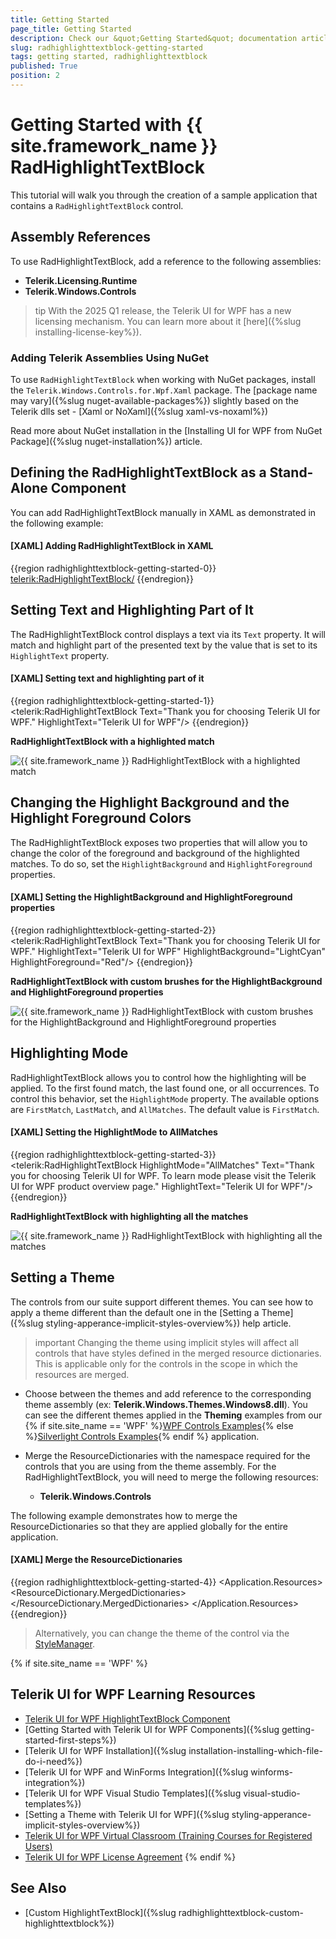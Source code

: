 ```yaml
---
title: Getting Started
page_title: Getting Started
description: Check our &quot;Getting Started&quot; documentation article for the RadHighlightTextBlock control.
slug: radhighlighttextblock-getting-started
tags: getting started, radhighlighttextblock
published: True
position: 2
---
```


# Getting Started with {{ site.framework_name }} RadHighlightTextBlock

This tutorial will walk you through the creation of a sample application that contains a `RadHighlightTextBlock` control.

## Assembly References

To use RadHighlightTextBlock, add a reference to the following assemblies:

* __Telerik.Licensing.Runtime__
* __Telerik.Windows.Controls__

>tip With the 2025 Q1 release, the Telerik UI for WPF has a new licensing mechanism. You can learn more about it [here]({%slug installing-license-key%}).

### Adding Telerik Assemblies Using NuGet

To use `RadHighlightTextBlock` when working with NuGet packages, install the `Telerik.Windows.Controls.for.Wpf.Xaml` package. The [package name may vary]({%slug nuget-available-packages%}) slightly based on the Telerik dlls set - [Xaml or NoXaml]({%slug xaml-vs-noxaml%})

Read more about NuGet installation in the [Installing UI for WPF from NuGet Package]({%slug nuget-installation%}) article.

## Defining the RadHighlightTextBlock as a Stand-Alone Component

You can add RadHighlightTextBlock manually in XAML as demonstrated in the following example:

#### __[XAML] Adding RadHighlightTextBlock in XAML__
{{region radhighlighttextblock-getting-started-0}}
    <telerik:RadHighlightTextBlock/>
{{endregion}}

## Setting Text and Highlighting Part of It

The RadHighlightTextBlock control displays a text via its `Text` property. It will match and highlight part of the presented text by the value that is set to its `HighlightText` property.

#### __[XAML] Setting text and highlighting part of it__
{{region radhighlighttextblock-getting-started-1}}
    <telerik:RadHighlightTextBlock Text="Thank you for choosing Telerik UI for WPF." HighlightText="Telerik UI for WPF"/>
{{endregion}}

__RadHighlightTextBlock with a highlighted match__

![{{ site.framework_name }} RadHighlightTextBlock with a highlighted match](images/radhighlighttextblock-getting-started-0.png)

## Changing the Highlight Background and the Highlight Foreground Colors

The RadHighlightTextBlock exposes two properties that will allow you to change the color of the foreground and background of the highlighted matches. To do so, set the `HighlightBackground` and `HighlightForeground` properties.

#### __[XAML] Setting the HighlightBackground and HighlightForeground properties__
{{region radhighlighttextblock-getting-started-2}}
	<telerik:RadHighlightTextBlock Text="Thank you for choosing Telerik UI for WPF." 
	                               HighlightText="Telerik UI for WPF"
	                               HighlightBackground="LightCyan"
	                               HighlightForeground="Red"/>
{{endregion}}

__RadHighlightTextBlock with custom brushes for the HighlightBackground and HighlightForeground properties__

![{{ site.framework_name }} RadHighlightTextBlock with custom brushes for the HighlightBackground and HighlightForeground properties](images/radhighlighttextblock-getting-started-1.png)

## Highlighting Mode

RadHighlightTextBlock allows you to control how the highlighting will be applied. To the first found match, the last found one, or all occurrences. To control this behavior, set the `HighlightMode` property. The available options are `FirstMatch`, `LastMatch`, and `AllMatches`. The default value is `FirstMatch`.

#### __[XAML] Setting the HighlightMode to AllMatches__
{{region radhighlighttextblock-getting-started-3}}
	<telerik:RadHighlightTextBlock HighlightMode="AllMatches"
                               	   Text="Thank you for choosing Telerik UI for WPF. To learn mode please visit the Telerik UI for WPF product overview page."
                                   HighlightText="Telerik UI for WPF"/>
{{endregion}}

__RadHighlightTextBlock with highlighting all the matches__

![{{ site.framework_name }} RadHighlightTextBlock with highlighting all the matches](images/radhighlighttextblock-getting-started-2.png)

## Setting a Theme

The controls from our suite support different themes. You can see how to apply a theme different than the default one in the [Setting a Theme]({%slug styling-apperance-implicit-styles-overview%}) help article.

>important Changing the theme using implicit styles will affect all controls that have styles defined in the merged resource dictionaries. This is applicable only for the controls in the scope in which the resources are merged. 

* Choose between the themes and add reference to the corresponding theme assembly (ex: __Telerik.Windows.Themes.Windows8.dll__). You can see the different themes applied in the __Theming__ examples from our {% if site.site_name == 'WPF' %}[WPF Controls Examples](https://demos.telerik.com/wpf/){% else %}[Silverlight Controls Examples](https://demos.telerik.com/silverlight/#PanelBar/Theming){% endif %} application.

* Merge the ResourceDictionaries with the namespace required for the controls that you are using from the theme assembly. For the RadHighlightTextBlock, you will need to merge the following resources:

	* __Telerik.Windows.Controls__

The following example demonstrates how to merge the ResourceDictionaries so that they are applied globally for the entire application.

#### __[XAML] Merge the ResourceDictionaries__
{{region radhighlighttextblock-getting-started-4}}
    <Application.Resources>
    	<ResourceDictionary>
    		<ResourceDictionary.MergedDictionaries>
    			<ResourceDictionary Source="/Telerik.Windows.Themes.Windows8;component/Themes/System.Windows.xaml"/>
    			<ResourceDictionary Source="/Telerik.Windows.Themes.Windows8;component/Themes/Telerik.Windows.Controls.xaml"/>
    		</ResourceDictionary.MergedDictionaries>
    	</ResourceDictionary>
    </Application.Resources>
{{endregion}}

>Alternatively, you can change the theme of the control via the [StyleManager](https://docs.telerik.com/devtools/wpf/styling-and-appearance/stylemanager/common-styling-apperance-setting-theme-wpf).

{% if site.site_name == 'WPF' %}
## Telerik UI for WPF Learning Resources

* [Telerik UI for WPF HighlightTextBlock Component](https://www.telerik.com/products/wpf/highlighttextblock.aspx)
* [Getting Started with Telerik UI for WPF Components]({%slug getting-started-first-steps%})
* [Telerik UI for WPF Installation]({%slug installation-installing-which-file-do-i-need%})
* [Telerik UI for WPF and WinForms Integration]({%slug winforms-integration%})
* [Telerik UI for WPF Visual Studio Templates]({%slug visual-studio-templates%})
* [Setting a Theme with Telerik UI for WPF]({%slug styling-apperance-implicit-styles-overview%})
* [Telerik UI for WPF Virtual Classroom (Training Courses for Registered Users)](https://learn.telerik.com/learn/course/external/view/elearning/16/telerik-ui-for-wpf) 
* [Telerik UI for WPF License Agreement](https://www.telerik.com/purchase/license-agreement/wpf-dlw-s)
{% endif %}

## See Also
* [Custom HighlightTextBlock]({%slug radhighlighttextblock-custom-highlighttextblock%})